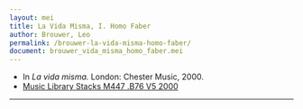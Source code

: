 ```yaml
---
layout: mei
title: La Vida Misma, I. Homo Faber
author: Brouwer, Leo
permalink: /brouwer-la-vida-misma-homo-faber/
document: brouwer_vida_misma_homo_faber.mei
---
```


- In *La vida misma.* London: Chester Music, 2000.
- <a href="https://tufts-primo.hosted.exlibrisgroup.com/primo-explore/fulldisplay?docid=01TUN_ALMA21109509410003851&context=L&vid=01TUN&lang=en_US&search_scope=EVERYTHING&adaptor=Local%20Search%20Engine&isFrbr=true&tab=everything&query=any,contains,leo%20brouwer%20la%20vida%20misma&offset=0" target="_blank">Music Library Stacks M447 .B76 V5 2000</a>

---
